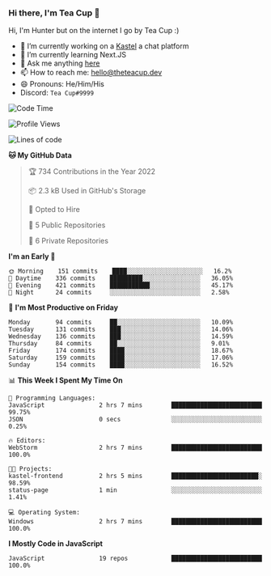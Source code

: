 ### Hi there, I'm Tea Cup 👋 

Hi, I'm Hunter but on the internet I go by Tea Cup :)

- 🔭 I’m currently working on a [Kastel](https://github.com/Kastelll) a chat platform
- 🌱 I’m currently learning Next.JS
- 💬 Ask me anything [here](https://github.com/TheTeaCup/TheTeaCup/issues)
- 📫 How to reach me: [hello@theteacup.dev](mailto:hello@theteacup.dev)
- 😄 Pronouns: He/Him/His
- Discord: `Tea Cup#9999`

<!--START_SECTION:waka-->
![Code Time](http://img.shields.io/badge/Code%20Time-203%20hrs%2031%20mins-blue)

![Profile Views](http://img.shields.io/badge/Profile%20Views-5-blue)

![Lines of code](https://img.shields.io/badge/From%20Hello%20World%20I%27ve%20Written-69%20Thousand%20lines%20of%20code-blue)

**🐱 My GitHub Data** 

> 🏆 734 Contributions in the Year 2022
 > 
> 📦 2.3 kB Used in GitHub's Storage 
 > 
> 💼 Opted to Hire
 > 
> 📜 5 Public Repositories 
 > 
> 🔑 6 Private Repositories  
 > 
**I'm an Early 🐤** 

```text
🌞 Morning    151 commits    ████░░░░░░░░░░░░░░░░░░░░░   16.2% 
🌆 Daytime    336 commits    █████████░░░░░░░░░░░░░░░░   36.05% 
🌃 Evening    421 commits    ███████████░░░░░░░░░░░░░░   45.17% 
🌙 Night      24 commits     ░░░░░░░░░░░░░░░░░░░░░░░░░   2.58%

```
📅 **I'm Most Productive on Friday** 

```text
Monday       94 commits     ██░░░░░░░░░░░░░░░░░░░░░░░   10.09% 
Tuesday      131 commits    ███░░░░░░░░░░░░░░░░░░░░░░   14.06% 
Wednesday    136 commits    ███░░░░░░░░░░░░░░░░░░░░░░   14.59% 
Thursday     84 commits     ██░░░░░░░░░░░░░░░░░░░░░░░   9.01% 
Friday       174 commits    ████░░░░░░░░░░░░░░░░░░░░░   18.67% 
Saturday     159 commits    ████░░░░░░░░░░░░░░░░░░░░░   17.06% 
Sunday       154 commits    ████░░░░░░░░░░░░░░░░░░░░░   16.52%

```


📊 **This Week I Spent My Time On** 

```text
💬 Programming Languages: 
JavaScript               2 hrs 7 mins        █████████████████████████   99.75% 
JSON                     0 secs              ░░░░░░░░░░░░░░░░░░░░░░░░░   0.25%

🔥 Editors: 
WebStorm                 2 hrs 7 mins        █████████████████████████   100.0%

🐱‍💻 Projects: 
kastel-frontend          2 hrs 5 mins        ████████████████████████░   98.59% 
status-page              1 min               ░░░░░░░░░░░░░░░░░░░░░░░░░   1.41%

💻 Operating System: 
Windows                  2 hrs 7 mins        █████████████████████████   100.0%

```

**I Mostly Code in JavaScript** 

```text
JavaScript               19 repos            █████████████████████████   100.0%

```



<!--END_SECTION:waka-->
